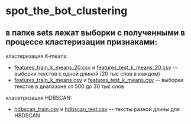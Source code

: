# spot_the_bot_clustering

## в папке sets лежат выборки с полученными в процессе кластеризации признаками:

кластеризация K-means:
- [features_train_k_means_20.csv](https://github.com/Ahhssas/spot_the_bot_clustering/blob/main/sets/features_train_k_means_20.csv) и [features_test_k_means_20.csv](https://github.com/Ahhssas/spot_the_bot_clustering/blob/main/sets/features_test_k_means_20.csv) -- выборки текстов с одной длиной (20 тыс слов в каждом)
- [features_train_k_means.csv](https://github.com/Ahhssas/spot_the_bot_clustering/blob/main/sets/features_train_k_means.csv) и [features_test_k_means.csv](https://github.com/Ahhssas/spot_the_bot_clustering/blob/main/sets/features_test_k_means.csv) -- выборки текстов в диапазоне от 500 до 30 тыс слов

класетризация HDBSCAN:
- [hdbscan_train.csv](https://github.com/Ahhssas/spot_the_bot_clustering/blob/main/sets/hdbscan_train.csv) и [hdbscan_test.csv](https://github.com/Ahhssas/spot_the_bot_clustering/blob/main/sets/hdbscan_test.csv) -- тексты разной длины для HBDSCAN
